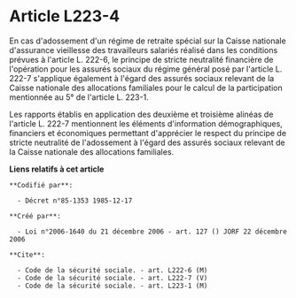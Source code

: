 # Article L223-4

En cas d'adossement d'un régime de retraite spécial sur la Caisse nationale d'assurance vieillesse des travailleurs salariés
réalisé dans les conditions prévues à l'article L. 222-6, le principe de stricte neutralité financière de l'opération pour
les assurés sociaux du régime général posé par l'article L. 222-7 s'applique également à l'égard des assurés sociaux relevant
de la Caisse nationale des allocations familiales pour le calcul de la participation mentionnée au 5° de l'article L. 223-1.

Les rapports établis en application des deuxième et troisième alinéas de l'article L. 222-7 mentionnent les éléments
d'information démographiques, financiers et économiques permettant d'apprécier le respect du principe de stricte neutralité
de l'adossement à l'égard des assurés sociaux relevant de la Caisse nationale des allocations familiales.

**Liens relatifs à cet article**

	**Codifié par**:

	  - Décret n°85-1353 1985-12-17

	**Créé par**:

	  - Loi n°2006-1640 du 21 décembre 2006 - art. 127 () JORF 22 décembre 2006

	**Cite**:

	  - Code de la sécurité sociale. - art. L222-6 (M)
	  - Code de la sécurité sociale. - art. L222-7 (V)
	  - Code de la sécurité sociale. - art. L223-1 (M)
